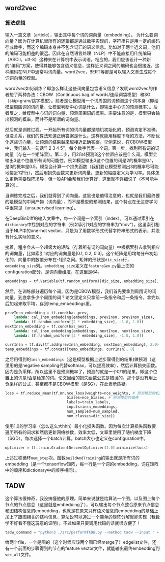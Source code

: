 ## word2vec 
### 算法逻辑
输入一篇文章（article），输出其中每个词的词向量（embedding）。
为什么要词向量？因为在计算机里所有的逻辑都是通过数字实现的，字符串只是用一定的编码存成数字，而这个编码本身并不包含词汇的语义信息。比如对于两个近义词，他们的编码可能相差的很远。因此在自然语言处理（NLP）中不能直接用传统编码（ASCII，utf-8）这种来在计算机中表示词语。相应的，我们应该设计一种新的“编码”方案，使得其能够包含语义信息，这样近义词之间的编码也会很接近，这种编码在NLP中通常叫词向量。word2vec，BERT等都是可以输入文章生成每个词词向量的模型。

word2vec如何训练？即怎么样让这些词向量包含语义信息？发明word2vec的作者想了两种办法：CBOW（Continuous bag of words/连续词袋模型）和SG（skip-gram/跳字模型）。前者是让模型用一个词周围的词预测这个词本身（即给模型周围词的词向量，让模型判断中心词是什么，即输出中心词的预测概率）。后者反之，给模型中心词的词向量，预测周围词的概率。需要注意的是，模型只会输出预测的概率，而并不是所谓的词向量。

然后就是训练过程。一开始所有词的词向量都是随机初始化的，预测肯定不准确。但没关系，我们的算法知道正确答案是什么，这样就能用梯度下降的方法，不断优化这些词向量，让预测的结果越来越接近正确答案。举例来说，在CBOW模型中，我们输入一句话“1 2 3 4 5”，每个数字代表一个词。第一步，找到所有词的词向量（存在一个矩阵里）。第二步，用2和4预测3这个位置应该是什么词，模型会输出3这个位置所有词的可能性。例如模型输出3这个位置的词是2的概率是0.1，是3的概率是0.5。模型会计算一个损失函数（我们要让模型预测出3的概率尽可能地接近1才行），然后用损失函数来更新词向量，更新的幅度定义为学习率。具体怎么更新需要矩阵求导，但一般API会帮我们计算好，这里就不详细说了（不可能手算的）。

当训练完成之后，我们就得到了词向量。这里也是值得注意的，也就是我们最终要的是模型的中间产物（词向量），而不是模型的预测结果，这个特点在无监督学习中很常见（unsupervised learning）。

在DeepBinDiff的输入文章中，每一个词是一个索引（index），可以通过索引在`dictionary`中找到对应的字符串（例如索引1对应的字符串为“mov”）。这里索引相当于NLP中的one-hot vector，只是为了用数学形式代替字符串形式的表示，并没有什么实际的意义。

接着，程序会从一个超级大的矩阵（存着所有词的词向量）中根据索引去拿到相应的词向量，比如索引1对应的词向量是[0.1, 0.2, 0.3]。这个矩阵是用均匀分布初始化的，向量中的数值分布在-1到1之间。矩阵的形状是`dic_size`行，`embedding_size`列。`embedding_size`定义在`featureGen.py`最上面的configuration部分，是词向量维度，在这里是64。
```python
embeddings = tf.Variable(tf.random_uniform([dic_size, embedding_size], -1.0, 1.0))
```

然后，在训练部分遍历每个词，因为是CBOW模型，我们首先要拿到周围词的词向量。到底拿多少个周围的词？论文里定义只拿前一条指令和后一条指令。拿完以后加起来取平均，存到temp_embeddings里。
```python
prevInsn_embedding = tf.cond(has_prev, 
    lambda: cal_insn_embedding(embeddings, prevInsn, prevInsn_size), 
    lambda: tf.random_uniform([2 * embedding_size], -1.0, 1.0))
nextInsn_embedding = tf.cond(has_next, 
    lambda: cal_insn_embedding(embeddings, nextInsn, nextInsn_size), 
    lambda: tf.random_uniform([2 * embedding_size], -1.0, 1.0))

currInsn = tf.div(tf.add(prevInsn_embedding, nextInsn_embedding), 2.0)
temp_embeddings = tf.concat([temp_embeddings, currInsn], 0)
```
之后用得到的`insn_embeddings`（这是模型根据上述步骤得到的结果)做预测（这里用的是negative sampling代替softmax，可以提高效率），然后计算损失函数。因为是负采样，所以这里不是预测概率了，预测的就是一个0/1的结果，即这个位置上的词是/否是给定的词。论文里给的损失函数公式是错误的，那个是没有用上负采样的公式，甚至都不是CBOW模型（是SG），在此表示质疑。

```python
loss = tf.reduce_mean(tf.nn.nce_loss(weights=nce_weights, # 预测模型的权重矩阵
                            biases=nce_biases, # 预测模型的偏移
                            labels=train_labels,
                            inputs=insn_embeddings,
                            num_sampled=num_sampled,
                            num_classes=dic_size))
```
使用1.0的学习率（怎么这么大hhh）最小化损失函数。因为每次计算损失函数要遍历所有的词求和然后更新网络参数，效率太低，文章里使用了随机梯度下降（SGD），每次选择一个batch计算。batch大小也定义在configuration中。
```python
optimizer = tf.train.GradientDescentOptimizer(1.0).minimize(loss)
```
上述过程循环`num_step`次。函数`buildAndTraining`的输出就是所有词的embedding（是一个tensorflow矩阵，每一行是一个词的embedding，词在矩阵中的顺序和dictionary中的顺序相同）。

## TADW
这个算法很神奇，我没搞懂他的原理。简单来说就是给算法一个图，以及图上每个节点的节点信息（这里就是embedding了），可以输出每个节点整合原来节点信息和图结构信息的embedding，也就是在原来只有语义信息的embedding的基础上加上了跟图相关的结构信息。算法说可以通过一个简单的矩阵分解就能实现（我数学不好看不懂这玩意的证明）。不过如果只要调用代码的话就很方便了！
```python
tadw_command = "python3 ./src/performTADW.py --method tadw --input " + bin_edgelist_file + " --graph-format edgelist --feature-file " + bin_features_file + " --output vec_all"
```
给两个file，一个是图的（这个时候应该两个图已经merge了）edgelist文件，还有一个前面的步骤得到的节点的feature vector文件，就能输出最终embedding到`vec_all`文件。